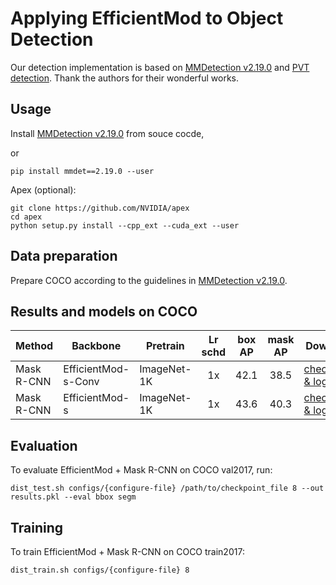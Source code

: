 # Applying EfficientMod to Object Detection

Our detection implementation is based on [MMDetection v2.19.0](https://github.com/open-mmlab/mmdetection/tree/v2.19.0) and [PVT detection](https://github.com/whai362/PVT/tree/v2/detection). Thank the authors for their wonderful works.



## Usage

Install [MMDetection v2.19.0](https://github.com/open-mmlab/mmdetection/tree/v2.19.0) from souce cocde,

or

```
pip install mmdet==2.19.0 --user
```

Apex (optional):
```
git clone https://github.com/NVIDIA/apex
cd apex
python setup.py install --cpp_ext --cuda_ext --user
```


## Data preparation

Prepare COCO according to the guidelines in [MMDetection v2.19.0](https://github.com/open-mmlab/mmdetection/tree/v2.19.0).


## Results and models on COCO


| Method     | Backbone | Pretrain    | Lr schd  | box AP | mask AP | Download |
|------------|----------|-------------|:-------:|:---:|:------:|-----|
| Mask R-CNN  | EfficientMod-s-Conv | ImageNet-1K |    1x   | 42.1  |  38.5  |   [checkpoint & log](https://drive.google.com/drive/folders/1EYplGBr0osoITnYlA_ImbSGgfWBFbBuf?usp=share_link) |
| Mask R-CNN   | EfficientMod-s | ImageNet-1K |    1x   | 43.6  |  40.3  |  [checkpoint & log](https://drive.google.com/drive/folders/1hiZst1cbvYiIFJ6dnPb4KUOfxq3mjzha?usp=share_link) |



## Evaluation

To evaluate EfficientMod + Mask R-CNN on COCO val2017, run:
```
dist_test.sh configs/{configure-file} /path/to/checkpoint_file 8 --out results.pkl --eval bbox segm
```


## Training
To train EfficientMod + Mask R-CNN on COCO train2017:
```
dist_train.sh configs/{configure-file} 8
```
